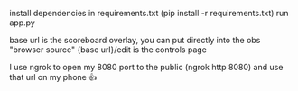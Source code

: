 install dependencies in requirements.txt (pip install -r requirements.txt)
run app.py

base url is the scoreboard overlay, you can put directly into the obs "browser source"
{base url}/edit is the controls page

I use ngrok to open my 8080 port to the public (ngrok http 8080) and use that url on my phone 👍
